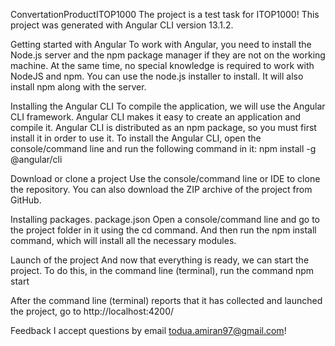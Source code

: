 ConvertationProductITOP1000
The project is a test task for ITOP1000! This project was generated with Angular CLI version 13.1.2.

Getting started with Angular
To work with Angular, you need to install the Node.js server and the npm package manager if they are not on the working machine. At the same time, no special knowledge is required to work with NodeJS and npm. You can use the node.js installer to install. It will also install npm along with the server.

Installing the Angular CLI
To compile the application, we will use the Angular CLI framework. Angular CLI makes it easy to create an application and compile it. Angular CLI is distributed as an npm package, so you must first install it in order to use it. To install the Angular CLI, open the console/command line and run the following command in it: npm install -g @angular/cli

Download or clone a project
Use the console/command line or IDE to clone the repository. You can also download the ZIP archive of the project from GitHub.

Installing packages. package.json
Open a console/command line and go to the project folder in it using the cd command. And then run the npm install command, which will install all the necessary modules.

Launch of the project
And now that everything is ready, we can start the project. To do this, in the command line (terminal), run the command npm start

After the command line (terminal) reports that it has collected and launched the project, go to http://localhost:4200/

Feedback
I accept questions by email todua.amiran97@gmail.com!